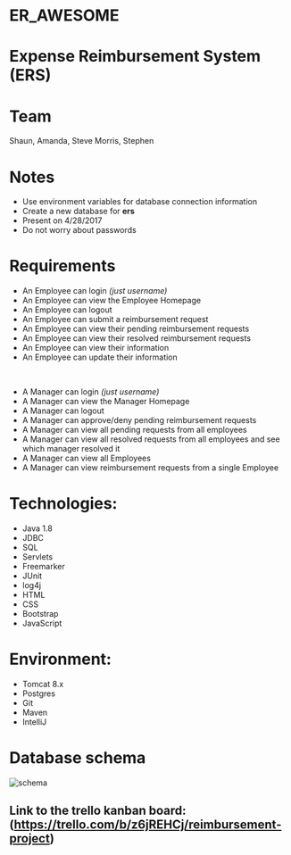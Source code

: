 # ER_AWESOME

# Expense Reimbursement System (ERS)

# Team

Shaun, Amanda, Steve Morris, Stephen

# Notes
* Use environment variables for database connection information
* Create a new database for **ers**
* Present on 4/28/2017
* Do not worry about passwords

# Requirements
* An Employee can login *(just username)*
* An Employee can view the Employee Homepage
* An Employee can logout
* An Employee can submit a reimbursement request
* An Employee can view their pending reimbursement requests
* An Employee can view their resolved reimbursement requests
* An Employee can view their information
* An Employee can update their information

<br/>

* A Manager can login *(just username)*
* A Manager can view the Manager Homepage
* A Manager can logout
* A Manager can approve/deny pending reimbursement requests
* A Manager can view all pending requests from all employees
* A Manager can view all resolved requests from all employees and see which manager resolved it
* A Manager can view all Employees
* A Manager can view reimbursement requests from a single Employee

# Technologies:
* Java 1.8
* JDBC
* SQL
* Servlets
* Freemarker
* JUnit
* log4j
* HTML
* CSS
* Bootstrap
* JavaScript

# Environment:
* Tomcat 8.x
* Postgres
* Git
* Maven
* IntelliJ

# Database schema
![schema](ers-database-schema.png)

## Link to the trello kanban board: (https://trello.com/b/z6jREHCj/reimbursement-project)

